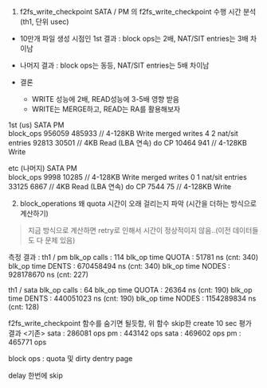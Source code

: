 1. f2fs_write_checkpoint
SATA / PM 의 f2fs_write_checkpoint 수행 시간 분석 (th1, 단위 usec)
* 10만개 파일 생성 시점인 1st 결과
    : block ops는 2배, NAT/SIT entries는 3배 차이남

* 나머지 결과
    : block ops는 동등, NAT/SIT entries는 5배 차이남
* 결론
  * WRITE 성능에 2배, READ성능에 3-5배 영향 받음
  * WRITE는 MERGE하고, READ는 RA를 활용해보자

1st (us)        SATA	  PM	
block_ops	      956059	485933	// 4-128KB Write
merged writes	  4   	  2	
nat/sit entries	92813	  30501	  // 4KB Read (LBA 연속)
do CP	          10464	  941	    // 4-128KB Write
 
etc	(나머지)    SATA	  PM	
block_ops	      9998	  10285	  // 4-128KB Write
merged writes	  0	      1	
nat/sit entries	33125	  6867	  // 4KB Read (LBA 연속)
do CP	          7544	  75	    // 4-128KB Write

2. block_operations
왜 quota 시간이 오래 걸리는지 파악 (시간을 더하는 방식으로 계산하기)
 > 지금 방식으로 계산하면 retry로 인해서 시간이 정상적이지 않음..(이전 데이터들도 다 문제 있음)

 측정 결과 : 
th1 / pm
blk_op calls : 114
blk_op time QUOTA : 51781 ns (cnt: 340)
blk_op time DENTS : 670458494 ns (cnt: 340)
blk_op time NODES : 928178670 ns (cnt: 227)

th1 / sata
blk_op calls : 64
blk_op time QUOTA : 26364 ns (cnt: 190)
blk_op time DENTS : 440051023 ns (cnt: 190)
blk_op time NODES : 1154289834 ns (cnt: 128)

f2fs_write_checkpoint 함수를 숨기면 될듯함,
위 함수 skip한 create 10 sec 평가 결과
<기존>
sata : 286081 ops
pm :   443142 ops
<skip>
sata : 469602 ops
pm :   465771 ops

block ops : quota 및 dirty dentry page 


delay 한번에
skip

